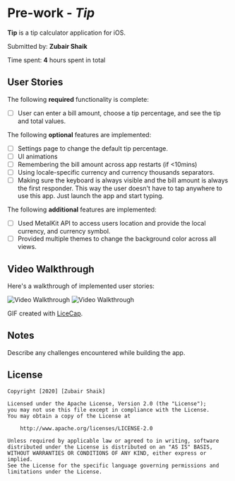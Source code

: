 # Pre-work - *Tip*

**Tip** is a tip calculator application for iOS.

Submitted by: **Zubair Shaik**

Time spent: **4** hours spent in total

## User Stories

The following **required** functionality is complete:

* [ ] User can enter a bill amount, choose a tip percentage, and see the tip and total values.

The following **optional** features are implemented:
* [ ] Settings page to change the default tip percentage.
* [ ] UI animations
* [ ] Remembering the bill amount across app restarts (if <10mins)
* [ ] Using locale-specific currency and currency thousands separators.
* [ ] Making sure the keyboard is always visible and the bill amount is always the first responder. This way the user doesn't have to tap anywhere to use this app. Just launch the app and start typing.

The following **additional** features are implemented:

- [ ] Used MetalKit API to access users location and provide the local currency, and currency symbol.
- [ ] Provided multiple themes to change the background color across all views.

## Video Walkthrough 

Here's a walkthrough of implemented user stories:

<img src='https://media.giphy.com/media/l3s3ove3BwlA72C6Z9/giphy.gif' title='Video Walkthrough' width='' alt='Video Walkthrough' />
<img src='https://media.giphy.com/media/dZXpkKHxAeuLT9rAJb/giphy.gif' title='Video Walkthrough' width='' alt='Video Walkthrough' />

GIF created with [LiceCap](http://www.cockos.com/licecap/).

## Notes

Describe any challenges encountered while building the app.

## License

    Copyright [2020] [Zubair Shaik]

    Licensed under the Apache License, Version 2.0 (the "License");
    you may not use this file except in compliance with the License.
    You may obtain a copy of the License at

        http://www.apache.org/licenses/LICENSE-2.0

    Unless required by applicable law or agreed to in writing, software
    distributed under the License is distributed on an "AS IS" BASIS,
    WITHOUT WARRANTIES OR CONDITIONS OF ANY KIND, either express or implied.
    See the License for the specific language governing permissions and
    limitations under the License.
